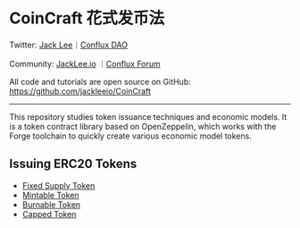 # CoinCraft 花式发币法

Twitter: [Jack Lee](https://x.com/jackleeio)｜[Conflux DAO](https://x.com/ConfluxDAO)

Community: [JackLee.io](https://jacklee.io/) ｜[Conflux Forum](https://forum.conflux.fun/)

All code and tutorials are open source on GitHub: https://github.com/jackleeio/CoinCraft

---

This repository studies token issuance techniques and economic models. It is a token contract library based on OpenZeppelin, which works with the Forge toolchain to quickly create various economic model tokens.

## Issuing ERC20 Tokens

- [Fixed Supply Token](./readme/ERC20FixedSupply.md)
- [Mintable Token](./readme/ERC20Mintable.md)
- [Burnable Token](./readme/ERC20Burnable.md)
- [Capped Token](./readme/ERC20WithCapped.md)
